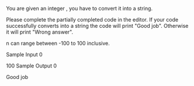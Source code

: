 You are given an integer , you have to convert it into a string.

Please complete the partially completed code in the editor. If your code successfully converts  into a string  the code will print "Good job". Otherwise it will print "Wrong answer".

 n can range between -100  to 100 inclusive.

Sample Input 0

100
Sample Output 0

Good job